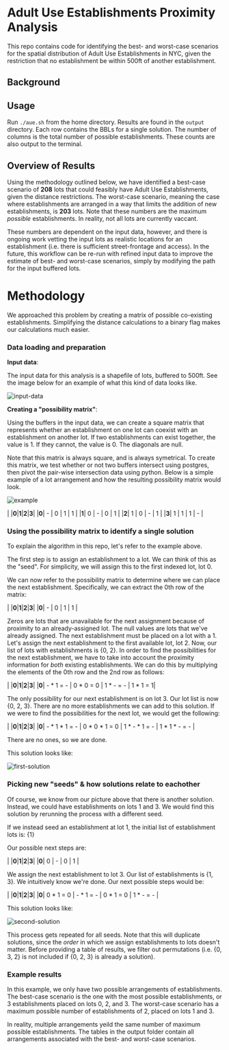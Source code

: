 # Adult Use Establishments Proximity Analysis

This repo contains code for identifying the best- and worst-case scenarios for the spatial distribution of Adult Use Establishments in NYC, given the restriction that no establishment be within 500ft of another establishment.

## Background

## Usage

Run `./aue.sh` from the home directory. Results are found in the `output` directory. Each row contains the BBLs for a single solution. The number of columns is the total number of possible establishments. These counts are also output to the terminal.

## Overview of Results

Using the methodology outlined below, we have identified a best-case scenario of **208** lots that could feasibly have Adult Use Establishments, given the distance restrictions. The worst-case scenario, meaning the case where establishments are arranged in a way that limits the addition of new establishments, is **203** lots. Note that these numbers are the maximum *possible* establishments. In reality, not all lots are currently vaccant.

These numbers are dependent on the input data, however, and there is ongoing work vetting the input lots as realistic locations for an establishment (i.e. there is sufficient street-frontage and access). In the future, this workflow can be re-run with refined input data to improve the estimate of best- and worst-case scenarios, simply by modifying the path for the input buffered lots.

# Methodology

We approached this problem by creating a matrix of possible co-existing establishments. Simplifying the distance calculations to a binary flag makes our calculations much easier. 

### Data loading and preparation

**Input data**:

The input data for this analysis is a shapefile of lots, buffered to 500ft. See the image below for an example of what this kind of data looks like.

![input-data](https://github.com/NYCPlanning/aue/blob/master/input-data.png "Buffered Lots")


**Creating a "possibility matrix"**: 

Using the buffers in the input data, we can create a square matrix that represents whether an establishment on one lot can coexist with an establishment on another lot. If two establishments can exist together, the value is 1. If they cannot, the value is 0. The diagonals are null.

Note that this matrix is always square, and is always symetrical. To create this matrix, we test whether or not two buffers intersect using postgres,
then pivot the pair-wise intersection data using python. Below is a simple example of a lot arrangement and how the resulting possibility matrix would look.

![example](https://github.com/NYCPlanning/aue/blob/master/example.png "Simple example")

| |**0**|**1**|**2**|**3**|
|**0**| - | 0 | 1 | 1 |
|**1**| 0 | - | 0 | 1 |
|**2**| 1 | 0 | - | 1 |
|**3**| 1 | 1 | 1 | - |

### Using the possibility matrix to identify a single solution

To explain the algorithm in this repo, let's refer to the example above.

The first step is to assign an establishment to a lot. We can think of this as the "seed".
For simplicity, we will assign this to the first indexed lot, lot 0.

We can now refer to the possibility matrix to determine where we can place the next establishment. Specifically,
we can extract the 0th row of the matrix:

| |**0**|**1**|**2**|**3**|
|**0**| - | 0 | 1 | 1 |

Zeros are lots that are unavailable for the next assignment because of proximity to an already-assigned lot. The null values are lots that we've already assigned. The next establishment must be placed on a lot with a 1. Let's assign the next establishment to the first available lot,
lot 2. Now, our list of lots with establishments is {0, 2}. In order to find the possibilities for the next establishment,
we have to take into account the proximity information for *both* existing establishments. We can do this by multiplying the elements
of the 0th row and the 2nd row as follows:

| |**0**|**1**|**2**|**3**|
|**0**| - * 1 = - | 0 * 0 = 0 | 1 * - = - | 1 * 1 = 1|

The only possibility for our next establishment is on lot 3. Our lot list is now {0, 2, 3}. There are no more establishments we can add to this solution.
If we were to find the possibilities for the next lot, we would get the following:

| |**0**|**1**|**2**|**3**|
|**0**| - * 1 * 1 = - | 0 * 0 * 1 = 0 | 1 * - * 1 = - | 1 * 1 * - = - |

There are no ones, so we are done.

This solution looks like:

![first-solution](https://github.com/NYCPlanning/aue/blob/master/first-solution.png "Best-case solution")

### Picking new "seeds" & how solutions relate to eachother

Of course, we know from our picture above that there is another solution. Instead, we could have establishments on lots 1 and 3. We would find this solution by rerunning the process with a different seed.

If we instead seed an establishment at lot 1, the initial list of establishment lots is: {1}

Our possible next steps are:

| |**0**|**1**|**2**|**3**|
|**0**| 0 | - | 0 | 1 |

We assign the next establishment to lot 3. Our list of establishments is {1, 3}. We intuitively know we're done.
Our next possible steps would be:

| |**0**|**1**|**2**|**3**|
|**0**| 0 * 1 = 0 | - * 1 = - | 0 * 1 = 0 | 1 * - = - |

This solution looks like:

![second-solution](https://github.com/NYCPlanning/aue/blob/master/second-solution.png "Worst-case solution")

This process gets repeated for all seeds. Note that this will duplicate solutions, since the *order* in which we assign establishments to lots 
doesn't matter. Before providing a table of results, we filter out permutations (i.e. {0, 3, 2} is not included if {0, 2, 3} is already a solution).

### Example results

In this example, we only have two possible arrangements of establishments. The best-case scenario is the one with the most possible establishments, or 3 establishments placed on lots 0, 2, and 3. The worst-case scenario has a maximum possible number of establishments of 2, placed on lots 1 and 3.

In reality, multiple arrangements yeild the same number of maximum possible establishments. The tables in the output folder contain all arrangements associated with the best- and worst-case scenarios.